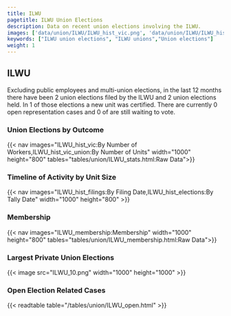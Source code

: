 ```yaml
---
title: ILWU
pagetitle: ILWU Union Elections
description: Data on recent union elections involving the ILWU.
images: ['data/union/ILWU/ILWU_hist_vic.png', 'data/union/ILWU/ILWU_hist_size.png', 'data/union/ILWU/ILWU_10.png']
keywords: ["ILWU union elections", "ILWU unions","Union elections"]
weight: 1
---
```

##  ILWU

Excluding public employees and multi-union elections, in the last 12 months there have been 2 union elections filed by the ILWU and 2 union elections held. In 1 of those elections a new unit was certified. There are currently 0 open representation cases and 0 of are still waiting to vote.

### Union Elections by Outcome
{{< nav images="ILWU_hist_vic:By Number of Workers,ILWU_hist_vic_union:By Number of Units" width="1000" height="800" tables="tables/union/ILWU_stats.html:Raw Data">}}

### Timeline of Activity by Unit Size
{{< nav images="ILWU_hist_filings:By Filing Date,ILWU_hist_elections:By Tally Date" width="1000" height="800" >}}

### Membership
{{< nav images="ILWU_membership:Membership" width="1000" height="800" tables="tables/union/ILWU_membership.html:Raw Data">}}

### Largest Private Union Elections
{{< image src="ILWU_10.png" width="1000" height="1000"  >}}

### Open Election Related Cases
{{< readtable table="/tables/union/ILWU_open.html" >}}

